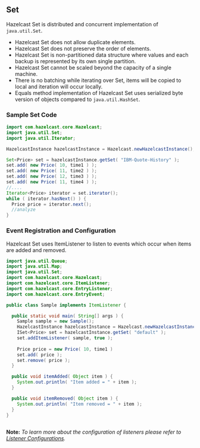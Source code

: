 

## Set

Hazelcast Set is distributed and concurrent implementation of `java.util.Set`.

* Hazelcast Set does not allow duplicate elements.
* Hazelcast Set does not preserve the order of elements.
* Hazelcast Set is non-partitioned data structure where values and each backup is represented by its own single partition.
* Hazelcast Set cannot be scaled beyond the capacity of a single machine.
* There is no batching while iterating over Set, items will be copied to local and iteration will occur locally.
* Equals method implementation of Hazelcast Set uses serialized byte version of objects compared to `java.util.HashSet`.

### Sample Set Code

```java
import com.hazelcast.core.Hazelcast;
import java.util.Set;
import java.util.Iterator;

HazelcastInstance hazelcastInstance = Hazelcast.newHazelcastInstance();

Set<Price> set = hazelcastInstance.getSet( "IBM-Quote-History" );
set.add( new Price( 10, time1 ) );
set.add( new Price( 11, time2 ) );
set.add( new Price( 12, time3 ) );
set.add( new Price( 11, time4 ) );
//....
Iterator<Price> iterator = set.iterator();
while ( iterator.hasNext() ) { 
  Price price = iterator.next(); 
  //analyze
}
```

### Event Registration and Configuration

Hazelcast Set uses ItemListener to listen to events which occur when items are added and removed.

```java
import java.util.Queue;
import java.util.Map; 
import java.util.Set; 
import com.hazelcast.core.Hazelcast;
import com.hazelcast.core.ItemListener;
import com.hazelcast.core.EntryListener;
import com.hazelcast.core.EntryEvent; 

public class Sample implements ItemListener {

  public static void main( String[] args ) { 
    Sample sample = new Sample();
    HazelcastInstance hazelcastInstance = Hazelcast.newHazelcastInstance();
    ISet<Price> set = hazelcastInstance.getSet( "default" );
    set.addItemListener( sample, true ); 
        
    Price price = new Price( 10, time1 )
    set.add( price );
    set.remove( price );
  } 

  public void itemAdded( Object item ) {
    System.out.println( "Item added = " + item );
  }

  public void itemRemoved( Object item ) {
    System.out.println( "Item removed = " + item );
  }     
}
       
```

**Note:** *To learn more about the configuration of listeners please refer to [Listener Configurations](#listener-configurations).*

